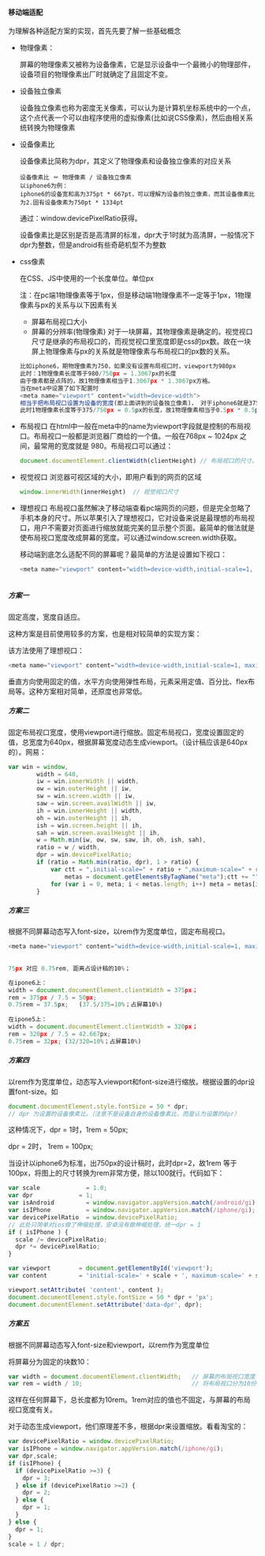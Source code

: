 #### 移动端适配

为理解各种适配方案的实现，首先先要了解一些基础概念

* 物理像素：

  屏幕的物理像素又被称为设备像素，它是显示设备中一个最微小的物理部件，设备项目的物理像素出厂时就确定了且固定不变。

* 设备独立像素

  设备独立像素也称为密度无关像素，可以认为是计算机坐标系统中的一个点，这个点代表一个可以由程序使用的虚拟像素(比如说CSS像素)，然后由相关系统转换为物理像素

* 设备像素比

  设备像素比简称为dpr，其定义了物理像素和设备独立像素的对应关系

  ```
  设备像素比 ＝ 物理像素 / 设备独立像素
  以iphone6为例：
  iphone6的设备宽和高为375pt * 667pt，可以理解为设备的独立像素，而其设备像素比为2.固有设备像素为750pt * 1334pt
  ```

  通过：window.devicePixelRatio获得。

  设备像素比是区别是否是高清屏的标准，dpr大于1时就为高清屏，一般情况下dpr为整数，但是android有些奇葩机型不为整数

* css像素

  在CSS、JS中使用的一个长度单位。单位px

  注：在pc端1物理像素等于1px，但是移动端1物理像素不一定等于1px，1物理像素与px的关系与以下因素有关
  * 屏幕布局视口大小
  * 屏幕的分辨率(物理像素)
  对于一块屏幕，其物理像素是确定的。视觉视口尺寸是继承的布局视口的，而视觉视口里宽度即是css的px数。故在一块屏上物理像素与px的关系就是物理像素与布局视口的px数的关系。
  ```javascript
  比如iphone6，期物理像素为750，如果没有设置布局视口时，viewport为980px
  此时：1物理像素长度等于980/750px = 1.3067px的长度
  由于像素都是点阵的，故1物理像素相当于1.3067px * 1.3067px方格。
  当在meta中设置了如下配置时
  <meta name="viewport" content="width=device-width">
  相当于把布局视口设置为设备的宽度(即上面讲到的设备独立像素)， 对于iphone6就是375px。
  此时1物理像素长度等于375/750px = 0.5px的长度，故1物理像素相当于0.5px * 0.5px的方格
  
  ```

* 布局视口
  在html中一般在meta中的name为viewport字段就是控制的布局视口。布局视口一般都是浏览器厂商给的一个值。一般在768px ~ 1024px 之间，最常用的宽度就是 980。布局视口可以通过：

  ``` javascript
  document.documentElement.clientWidth(clientHeight) // 布局视口的尺寸。
  ```

  

* 视觉视口
  浏览器可视区域的大小，即用户看到的网页的区域

  ``` javascript
  window.innerWidth(innerHeight)  // 视觉视口尺寸
  ```

  

* 理想视口
  布局视口虽然解决了移动端查看pc端网页的问题，但是完全忽略了手机本身的尺寸。所以苹果引入了理想视口，它对设备来说是最理想的布局视口，用户不需要对页面进行缩放就能完美的显示整个页面。最简单的做法就是使布局视口宽度改成屏幕的宽度。可以通过window.screen.width获取。

  移动端到底怎么适配不同的屏幕呢？最简单的方法是设置如下视口：

  ``` javascript
  <meta name="viewport" content="width=device-width,initial-scale=1, maximum-scale=1, minimum-scale=1, user-scalable=no">
   
  ```
##### 方案一

固定高度，宽度自适应。

这种方案是目前使用较多的方案，也是相对较简单的实现方案：

该方法使用了理想视口：

``` javascript
<meta name="viewport" content="width=device-width,initial-scale=1, maximum-scale=1, minimum-scale=1, user-scalable=no">
```



垂直方向使用固定的值，水平方向使用弹性布局，元素采用定值、百分比、flex布局等。这种方案相对简单，还原度也非常低。

##### 方案二

固定布局视口宽度，使用viewport进行缩放。固定布局视口，宽度设置固定的值，总宽度为640px，根据屏幕宽度动态生成viewport。（设计稿应该是640px的）。网易：

``` javascript
var win = window,
        width = 640,
        iw = win.innerWidth || width,
        ow = win.outerHeight || iw,
        sw = win.screen.width || iw,
        saw = win.screen.availWidth || iw,
        ih = win.innerHeight || width,
        oh = win.outerHeight || ih,
        ish = win.screen.height || ih,
        sah = win.screen.availHeight || ih,
        w = Math.min(iw, ow, sw, saw, ih, oh, ish, sah),
        ratio = w / width,
        dpr = win.devicePixelRatio;
        if (ratio = Math.min(ratio, dpr), 1 > ratio) {
            var ctt = ",initial-scale=" + ratio + ",maximum-scale=" + ratio,
                metas = document.getElementsByTagName("meta");ctt += "";
            for (var i = 0, meta; i < metas.length; i++) meta = metas[i], "viewport" == meta.name && (meta.content += ctt)
        }
```

##### 方案三

根据不同屏幕动态写入font-size，以rem作为宽度单位，固定布局视口。

``` javascript
<meta name="viewport" content="width=device-width,initial-scale=1, maximum-scale=1, minimum-scale=1, user-scalable=no">
    
    
75px 对应 0.75rem, 距离占设计稿的10%；

在ipone6上：
width = document.documentElement.clientWidth = 375px；
rem = 375px / 7.5 = 50px;
0.75rem = 37.5px;   (37.5/375=10%；占屏幕10%)
                     
在ipone5上：
width = document.documentElement.clientWidth = 320px；
rem = 320px / 7.5 = 42.667px;
0.75rem = 32px; (32/320=10%；占屏幕10%)    
```

##### 方案四

以rem作为宽度单位，动态写入viewport和font-size进行缩放。根据设置的dpr设置font-size。如

```javascript
document.documentElement.style.fontSize = 50 * dpr;
// dpr 为设置的设备像素比。（注意不是设备自身的设备像素比，而是认为设置的dpr）
```

这种情况下，dpr = 1时，1rem = 50px;

dpr = 2时， 1rem = 100px;

当设计以iphone6为标准，出750px的设计稿时，此时dpr=2，故1rem 等于100px，将图上的尺寸转换为rem非常方便，除以100就行。代码如下：

```javascript
var scale             = 1.0;
var dpr             = 1;
var isAndroid         = window.navigator.appVersion.match(/android/gi);
var isIPhone          = window.navigator.appVersion.match(/iphone/gi);
var devicePixelRatio  = window.devicePixelRatio;
// 此处只简单对ios做了伸缩处理，安卓没有做伸缩处理，统一dpr = 1
if ( isIPhone ) {
  scale /= devicePixelRatio;
  dpr *= devicePixelRatio;
}

var viewport        = document.getElementById('viewport');
var content         = 'initial-scale=' + scale + ', maximum-scale=' + scale + ',minimum-scale=' + scale + ', width=device-width, user-scalable=no';

viewport.setAttribute( 'content', content );
document.documentElement.style.fontSize = 50 * dpr + 'px';
document.documentElement.setAttribute('data-dpr', dpr);
```

##### 方案五

根据不同屏幕动态写入font-size和viewport，以rem作为宽度单位

将屏幕分为固定的块数10：

``` javascript
var width = document.documentElement.clientWidth;   // 屏幕的布局视口宽度
var rem = width / 10;                               // 将布局视口分为10份
```

这样在任何屏幕下，总长度都为10rem。1rem对应的值也不固定，与屏幕的布局视口宽度有关。

对于动态生成viewport，他们原理差不多，根据dpr来设置缩放。看看淘宝的：

``` javascript
var devicePixelRatio = window.devicePixelRatio;
var isIPhone = window.navigator.appVersion.match(/iphone/gi);
var dpr,scale;
if (isIPhone) {
  if (devicePixelRatio >=3) {
    dpr = 3;
  } else if (devicePixelRatio >=2) {
    dpr = 2;
  } else {
    dpr = 1;
  }
} else {
  dpr = 1;
}
scale = 1 / dpr;
```

